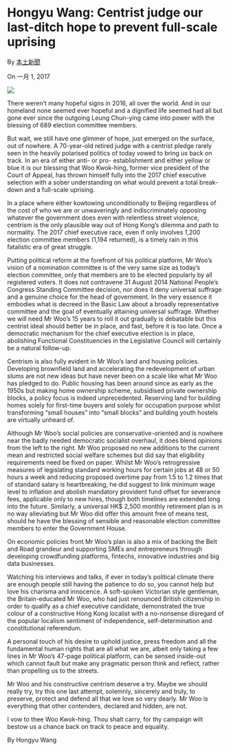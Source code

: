 Hongyu Wang: Centrist judge our last-ditch hope to prevent full-scale uprising
==============================================================================

By [本土新聞](http://www.localpresshk.com/author/janis/)

On 一月 1, 2017

  
  
  

![](http://www.localpresshk.com/wp-content/uploads/2017/01/0101_woo-1.jpg?x16008)

There weren’t many hopeful signs in 2016, all over the world. And in our
homeland none seemed ever hopeful and a dignified life seemed had all
but gone ever since the outgoing Leung Chun-ying came into power with
the blessing of 689 election committee members.

But wait, we still have one glimmer of hope, just emerged on the
surface, out of nowhere. A 70-year-old retired judge with a centrist
pledge rarely seen in the heavily polarised politics of today vowed to
bring us back on track. In an era of either anti- or pro- establishment
and either yellow or blue it is our blessing that Woo Kwok-hing, former
vice president of the Court of Appeal, has thrown himself fully into the
2017 chief executive selection with a sober understanding on what would
prevent a total break-down and a full-scale uprising.

In a place where either kowtowing unconditionally to Beijing regardless
of the cost of who we are or unwaveringly and indiscriminately opposing
whatever the government does even with relentless street violence,
centrism is the only plausible way out of Hong Kong’s dilemma and path
to normality. The 2017 chief executive race, even if only involves 1,200
election committee members (1,194 returned), is a timely rain in this
fatalistic era of great struggle.

Putting political reform at the forefront of his political platform, Mr
Woo’s vision of a nomination committee is of the very same size as
today’s election committee, only that members are to be elected
popularly by all registered voters. It does not contravene 31 August
2014 National People’s Congress Standing Committee decision, nor does it
deny universal suffrage and a genuine choice for the head of government.
In the very essence it embodies what is decreed in the Basic Law about a
broadly representative committee and the goal of eventually attaining
universal suffrage. Whether we will need Mr Woo’s 15 years to roll it
out gradually is debatable but this centrist ideal should better be in
place, and fast, before it is too late. Once a democratic mechanism for
the chief executive election is in place, abolishing Functional
Constituencies in the Legislative Council will certainly be a natural
follow-up.

Centrism is also fully evident in Mr Woo’s land and housing policies.
Developing brownfield land and accelerating the redevelopment of urban
slums are not new ideas but have never been on a scale like what Mr Woo
has pledged to do. Public housing has been around since as early as the
1950s but making home ownership scheme, subsidised private ownership
blocks, a policy focus is indeed unprecedented. Reserving land for
building homes solely for first-time buyers and solely for occupation
purpose whilst transforming “small houses” into “small blocks” and
building youth hostels are virtually unheard of.

  
  
  

Although Mr Woo’s social policies are conservative-oriented and is
nowhere near the badly needed democratic socialist overhaul, it does
blend opinions from the left to the right. Mr Woo proposed no new
additions to the current mean and restricted social welfare schemes but
did say that eligibility requirements need be fixed on paper. Whilst Mr
Woo’s retrogressive measures of legislating standard working hours for
certain jobs at 48 or 50 hours a week and reducing proposed overtime pay
from 1.5 to 1.2 times that of standard salary is heartbreaking, he did
suggest to link minimum wage level to inflation and abolish mandatory
provident fund offset for severance fees, applicable only to new hires,
though both timelines are extended long into the future. Similarly, a
universal HK$ 2,500 monthly retirement plan is in no way alleviating but
Mr Woo did offer this amount free of means test, should he have the
blessing of sensible and reasonable election committee members to enter
the Government House.

On economic policies front Mr Woo’s plan is also a mix of backing the
Belt and Road grandeur and supporting SMEs and entrepreneurs through
developing crowdfunding platforms, fintechs, innovative industries and
big data businesses.

Watching his interviews and talks, if ever in today’s political climate
there are enough people still having the patience to do so, you cannot
help but love his charisma and innocence. A soft-spoken Victorian style
gentleman, the Britain-educated Mr Woo, who had just renounced British
citizenship in order to qualify as a chief executive candidate,
demonstrated the true colour of a constructive Hong Kong localist with a
no-nonsense disregard of the popular localism sentiment of independence,
self-determination and constitutional referendum.

A personal touch of his desire to uphold justice, press freedom and all
the fundamental human rights that are all what we are, albeit only
taking a few lines in Mr Woo’s 47-page political platform, can be sensed
inside-out which cannot fault but make any pragmatic person think and
reflect, rather than propelling us to the streets.

Mr Woo and his constructive centrism deserve a try. Maybe we should
really try, try this one last attempt, solemnly, sincerely and truly, to
preserve, protect and defend all that we love so very dearly. Mr Woo is
everything that other contenders, declared and hidden, are not.

I vow to thee Woo Kwok-hing. Thou shalt carry, for thy campaign wilt
bestow us a chance back on track to peace and equality.

By Hongyu Wang

  
  
  



